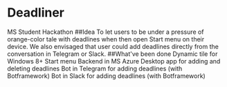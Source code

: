 # Deadliner
MS Student Hackathon  ##Idea  To let users to be under a pressure of orange-color tale with deadlines when then open Start menu on their device. We also envisaged that user could add deadlines directly from the conversation in Telegram or Slack.  ##What've been done  Dynamic tile for Windows 8+ Start menu Backend in MS Azure Desktop app for adding and deleting deadlines Bot in Telegram for adding deadlines (with Botframework) Bot in Slack for adding deadlines (with Botframework)
